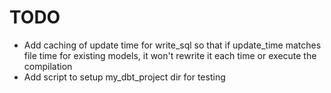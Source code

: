 # TODO

* Add caching of update time for write_sql so that if update_time matches file time
for existing models, it won't rewrite it each time or execute the compilation
* Add script to setup my_dbt_project dir for testing


